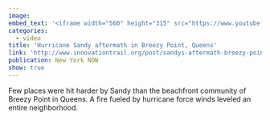 ```yaml
---
image:
embed_text: '<iframe width="560" height="315" src="https://www.youtube.com/embed/DV__cBjPaJw" frameborder="0" allow="accelerometer; autoplay; encrypted-media; gyroscope; picture-in-picture" allowfullscreen></iframe>'
categories:
  - video
title: 'Hurricane Sandy aftermath in Breezy Point, Queens'
link: 'http://www.innovationtrail.org/post/sandys-aftermath-breezy-point'
publication: New York NOW
show: true
---
```


Few places were hit harder by Sandy than the beachfront community of Breezy Point in Queens. A fire fueled by hurricane force winds leveled an entire neighborhood.